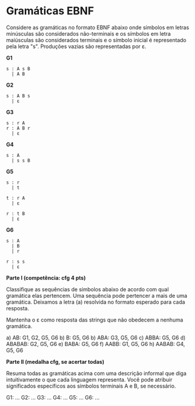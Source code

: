 # Gramáticas EBNF


Considere as gramáticas no formato EBNF abaixo onde símbolos em letras minúsculas são considerados não-terminais e os símbolos em letra maiúsculas são considerados terminais e o símbolo inicial é representado pela letra "s". Produções vazias são representadas por ε.

**G1**
```
s : A s B
  | A B
```

**G2**
```
s : A B s
  | ε
```

**G3**
```
s : r A
r : A B r
  | ε
```

**G4**
```
s : A
  | s s B
```

**G5**
```
s : r 
  | t

t : r A
  | ε

r : t B
  | ε
```

**G6**
```
s : A
  | B
  | r

r : s s
  | ε
```

**Parte I (competência: cfg 4 pts)**

Classifique as sequências de símbolos abaixo de acordo com qual gramática elas pertencem. Uma sequência pode pertencer a mais de uma gramática. Deixamos a letra (a) resolvida no formato esperado para cada resposta.

Mantenha o ε como resposta das strings que não obedecem a nenhuma gramática.

a) AB: G1, G2, G5, G6
b) B: G5, G6
b) ABA: G3, G5, G6
c) ABBA: G5, G6
d) ABABAB: G2, G5, G6
e) BABA: G5, G6
f) AABB: G1, G5, G6
h) AABAB: G4, G5, G6

**Parte II (medalha cfg, se acertar todas)**

Resuma todas as gramáticas acima com uma descrição informal que diga intuitivamente o que cada linguagem representa. Você pode atribuir significados específicos aos símbolos terminais A e B, se necessário.

G1: ...
G2: ...
G3: ...
G4: ...
G5: ...
G6: ...